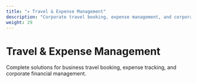 ```yaml
---
title: "✈️ Travel & Expense Management"
description: "Corporate travel booking, expense management, and corporate card solutions"
weight: 29
---
```


# Travel & Expense Management

Complete solutions for business travel booking, expense tracking, and corporate financial management.